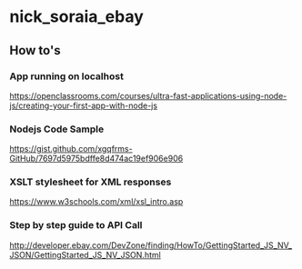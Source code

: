 # nick_soraia_ebay


## How to's

### App running on localhost
https://openclassrooms.com/courses/ultra-fast-applications-using-node-js/creating-your-first-app-with-node-js

### Nodejs Code Sample
https://gist.github.com/xgqfrms-GitHub/7697d5975bdffe8d474ac19ef906e906

### XSLT stylesheet for XML responses
https://www.w3schools.com/xml/xsl_intro.asp

### Step by step guide to API Call
http://developer.ebay.com/DevZone/finding/HowTo/GettingStarted_JS_NV_JSON/GettingStarted_JS_NV_JSON.html
